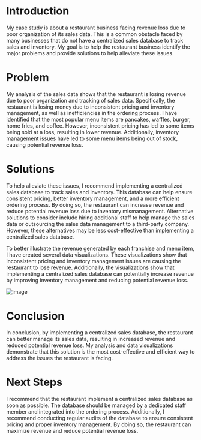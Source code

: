 # Introduction

My case study is about a restaurant business facing revenue loss due to poor organization of its sales data. This is a common obstacle faced by many businesses that do not have a centralized sales database to track sales and inventory. My goal is to help the restaurant business identify the major problems and provide solutions to help alleviate these issues.

# Problem

My analysis of the sales data shows that the restaurant is losing revenue due to poor organization and tracking of sales data. Specifically, the restaurant is losing money due to inconsistent pricing and inventory management, as well as inefficiencies in the ordering process. I have identified that the most popular menu items are pancakes, waffles, burger, home fries, and coffee. However, inconsistent pricing has led to some items being sold at a loss, resulting in lower revenue. Additionally, inventory management issues have led to some menu items being out of stock, causing potential revenue loss.

# Solutions

To help alleviate these issues, I recommend implementing a centralized sales database to track sales and inventory. This database can help ensure consistent pricing, better inventory management, and a more efficient ordering process. By doing so, the restaurant can increase revenue and reduce potential revenue loss due to inventory mismanagement. Alternative solutions to consider include hiring additional staff to help manage the sales data or outsourcing the sales data management to a third-party company. However, these alternatives may be less cost-effective than implementing a centralized sales database.

To better illustrate the revenue generated by each franchise and menu item, I have created several data visualizations. These visualizations show that inconsistent pricing and inventory management issues are causing the restaurant to lose revenue. Additionally, the visualizations show that implementing a centralized sales database can potentially increase revenue by improving inventory management and reducing potential revenue loss.

![image](https://user-images.githubusercontent.com/115745200/224542514-16a083da-0891-4f8b-9ad1-0c4606355e4f.png)

# Conclusion

In conclusion, by implementing a centralized sales database, the restaurant can better manage its sales data, resulting in increased revenue and reduced potential revenue loss. My analysis and data visualizations demonstrate that this solution is the most cost-effective and efficient way to address the issues the restaurant is facing.

# Next Steps

I recommend that the restaurant implement a centralized sales database as soon as possible. The database should be managed by a dedicated staff member and integrated into the ordering process. Additionally, I recommend conducting regular audits of the database to ensure consistent pricing and proper inventory management. By doing so, the restaurant can maximize revenue and reduce potential revenue loss.
